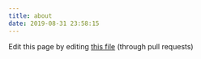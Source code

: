 ```yaml
---
title: about
date: 2019-08-31 23:58:15
---
```


Edit this page by editing [this file](https://github.com/NUSRoboPrime/NUSRoboPrime.github.io-source/blob/master/source/about/index.md) (through pull requests)